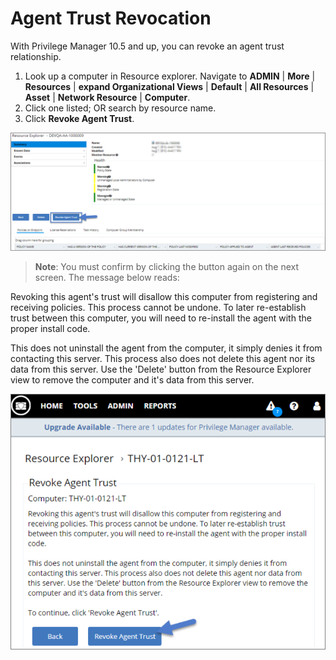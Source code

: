 [title]: # (Agent Trust Revocation)
[tags]: # (operations)
[priority]: # (4)
# Agent Trust Revocation

With Privilege Manager 10.5 and up, you can revoke an agent trust relationship.

1. Look up a computer in Resource explorer. Navigate to  __ADMIN__ | __More__ | __Resources__ | __expand Organizational Views__ | __Default__ | __All Resources__ | __Asset__ | __Network  Resource__ | __Computer__.
1. Click one listed; OR search by resource name.
1. Click __Revoke Agent Trust__.

![Revoke Agent Trust](images/ag-1.png)

>**Note**: You must confirm by clicking the button again on the next screen. The message below reads:

Revoking this agent's trust will disallow this computer from registering and receiving policies. This process cannot be undone. To later re-establish trust between this computer, you will need to re-install the agent with the proper install code.

This does not uninstall the agent from the computer, it simply denies it from contacting this server. This process also does not delete this agent nor its data from this server. Use the 'Delete' button from the Resource Explorer view to remove the computer and it's data from this server.

![Revoke Agent Trust](images/ag-2.png)

